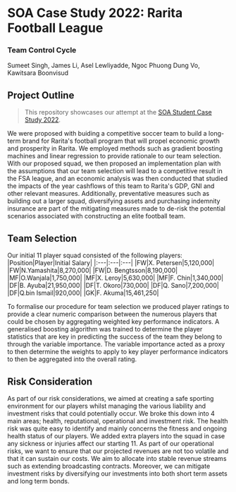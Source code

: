 # SOA Case Study 2022: Rarita Football League

### Team Control Cycle
Sumeet Singh, James Li, Asel Lewliyadde, Ngoc Phuong Dung Vo, Kawitsara Boonvisud


## Project Outline
> This repository showcases our attempt at the [SOA Student Case Study 2022](https://www.soa.org/research/opportunities/2022-student-research-case-study-challenge).  

We were proposed with buiding a competitive soccer team to build a long-term brand for Rarita's football program that will propel economic growth and prosperity in Rarita. We employed methods such as gradient boosting machines and linear regression to provide rationale to our team selection. With our proposed squad, we then proposed an implementation plan with the assumptions that our team selection will lead to a competitive result in the FSA league, and an economic analysis was then conducted that studied the impacts of the year cashflows of this team to Rarita's GDP, GNI and other relevant measures. Additionally, preventative measures such as building out a larger squad, diversifying assets and purchasing indemnity insurance are part of the mitigating measures made to de-risk the potential scenarios associated with constructing an elite football team. 

## Team Selection
Our initial 11 player squad consisted of the following players:
|Position|Player|Initial Salary|
|:---|:---|:---|
|FW|X. Petersen|5,120,000|
|FW|N.Yamashita|8,270,000|
|FW|D. Bengtsson|8,190,000|
|MF|O.Wanjala|1,750,000|
|MF|X. Leroy|5,630,000|
|MF|F. Chin|1,340,000|
|DF|B. Ayuba|21,950,000|
|DF|T. Okoro|730,000|
|DF|Q. Sano|7,200,000|
|DF|Q.bin Ismail|920,000|
|GK|F. Akuma|15,461,250|

To formalise our procedure for team selection we produced player ratings to provide a clear numeric comparison between the numerous players that could be chosen by aggregating weighted key performance indicators. A generalised boosting algorithm was trained to determine the player statistics that are key in predicting the success of the team they belong to through the variable importance. The variable importance  acted as a proxy to then determine the weights to apply to key player performance indicators to then be aggregated into the overall rating. 

## Risk Consideration

As part of our risk considerations, we aimed at creating a safe sporting environment for our players whilst managing the various liability and investment risks that could potentially occur. We broke this down into 4 main areas; health, reputational, operational and investment risk. The health risk was quite easy to identify and mainly concerns the fitness and ongoing health status of our players. We added extra players into the squad in case any sickness or injuries affect our starting 11. As part of our operational risks, we want to ensure that our projected revenues are not too volatile and that it can sustain our costs. We aim to allocate into stable revenue streams such as extending broadcasting contracts. Moreover, we can mitigate investment risks by diversifying our investments into both short term assets and long term bonds.

